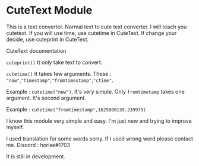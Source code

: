 # CuteText Module

This is a text converter. Normal text to cute text converter. I will teach you cutetext. If you will use time, use cutetime in CuteText. If change your decide, use cuteprint in CuteText.

CuteText documentation

`cuteprint()` It only take text to convert.

`cutetime()` It takes few arguments. These : `"now"`,`"timestamp"`,`"fromtimestamp"`,`"ctime"`. 

Example : `cutetime("now")`, It's very simple. Only `fromtimetamp` takes one argument. It's second argument. 

Example : `cutetime("fromtimestamp",1625800139.239973)` 

I know this module very simple and easy. I'm just new and trying to improve myself. 

I used translation for some words sorry.  If i used wrong word please contact me. Discord : horise#1703


It is still in development.
